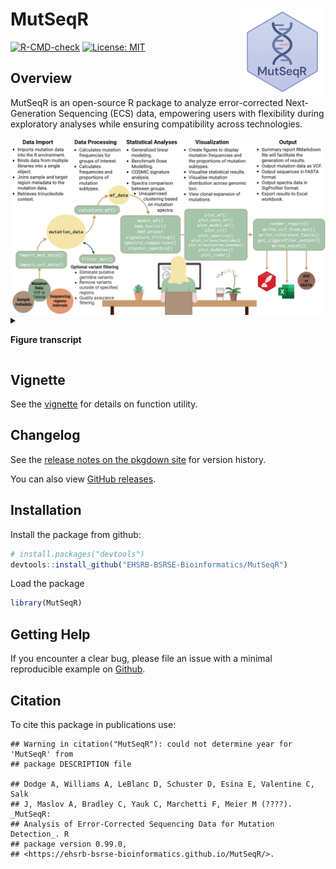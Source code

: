 
# MutSeqR <a href="https://ehsrb-bsrse-bioinformatics.github.io/MutSeqR/"><img src="man/figures/MutSeqR_hex_logo.png" align="right" height="138" alt="The MutSeqR logo."></a>

<!-- badges: start -->

[![R-CMD-check](https://github.com/EHSRB-BSRSE-Bioinformatics/MutSeqR/actions/workflows/R-CMD-check.yaml/badge.svg)](https://github.com/EHSRB-BSRSE-Bioinformatics/MutSeqR/actions/workflows/R-CMD-check.yaml)
[![License:
MIT](https://img.shields.io/badge/license-MIT-blue.svg)](LICENSE)
<!-- badges: end -->

## Overview

MutSeqR is an open-source R package to analyze error-corrected
Next-Generation Sequencing (ECS) data, empowering users with flexibility
during exploratory analyses while ensuring compatibility across
technologies.

<img src="man/figures/MutSeqR_overview.png" style="display:block; margin:auto; max-width:100%;" alt="A Flowchart showing MutSeqR's function utility and workflow: Data Import, Data Processing, Statistical Analyses, Visualization, Output. Includes a visual of a woman working at a computer.">

<details>

<summary>

<strong> Figure transcript </strong>
</summary>

<em>1. Data Import: Imports mutation data into the R environment. Binds
data from multiple libraries into a single object. Joins sample and
target region metadata to the mutation data. Retrieves trinucleotide
context. 2. Data Processing: Calculates mutation frequencies for groups
of interest. Calculates frequencies and proportions of mutation
subtypes. Optional Variant filtering: eliminates putative germline
variants, removes variants outside of specified regions, quality
assurance filtering. 3. Statistical Analyses: Generalized linear
modeling. Benchmark Dose Modeling. COSMIC signature analysis. Spectra
comparison between groups. Unsupervised clustering based on mutation
spectra. 4. Visualization: Create figures to display mutation
frequencies and the proportions of mutation subtypes. Visualise
statistical results. Visualise mutation distribution across genomic
loci. View clonal expansion of mutations. 5. Output: Summary report
RMarkdown file will faciliatte the generation of results. Output
mutation data as VCF. Output sequences in FASTA format. Output spectra
data in SigProfiler format. Export results to Excel workbook. </em>
</details>

## Vignette

See the
[vignette](https://ehsrb-bsrse-bioinformatics.github.io/MutSeqR/articles/MutSeqR_introduction.html#introduction)
for details on function utility.

## Changelog

See the [release notes on the pkgdown
site](https://ehsrb-bsrse-bioinformatics.github.io/MutSeqR/news/index.html)
for version history.

You can also view [GitHub
releases](https://github.com/EHSRB-BSRSE-Bioinformatics/MutSeqR/releases).

## Installation

Install the package from github:

``` r
# install.packages("devtools")
devtools::install_github("EHSRB-BSRSE-Bioinformatics/MutSeqR")
```

Load the package

``` r
library(MutSeqR)
```

## Getting Help

If you encounter a clear bug, please file an issue with a minimal
reproducible example on
[Github](https://github.com/EHSRB-BSRSE-Bioinformatics/MutSeqR/issues).

## Citation

To cite this package in publications use:

    ## Warning in citation("MutSeqR"): could not determine year for 'MutSeqR' from
    ## package DESCRIPTION file

    ## Dodge A, Williams A, LeBlanc D, Schuster D, Esina E, Valentine C, Salk
    ## J, Maslov A, Bradley C, Yauk C, Marchetti F, Meier M (????). _MutSeqR:
    ## Analysis of Error-Corrected Sequencing Data for Mutation Detection_. R
    ## package version 0.99.0,
    ## <https://ehsrb-bsrse-bioinformatics.github.io/MutSeqR/>.
